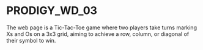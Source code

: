 # PRODIGY_WD_03
The web page is a Tic-Tac-Toe game where two players take turns marking Xs and Os on a 3x3 grid, aiming to achieve a row, column, or diagonal of their symbol to win.
